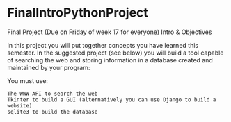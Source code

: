 # FinalIntroPythonProject
Final Project (Due on Friday of week 17 for everyone) 
Intro & Objectives

In this project you will put together concepts you have learned this semester. In the suggested project (see below) you will build a tool capable of searching the web and storing information in a database created and maintained by your program:

You must use:

    The WWW API to search the web
    Tkinter to build a GUI (alternatively you can use Django to build a website)
    sqlite3 to build the database
